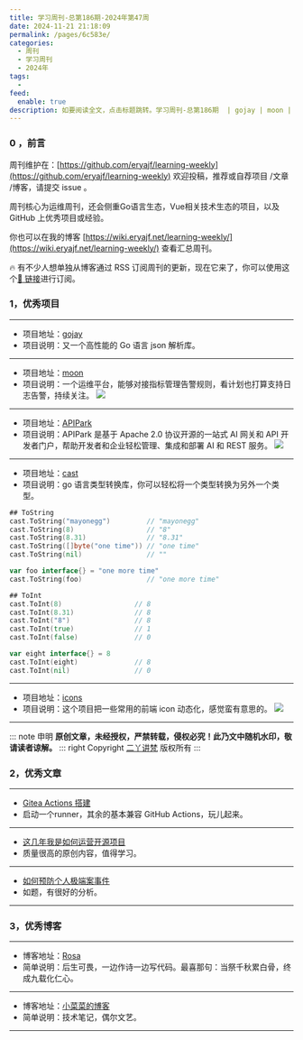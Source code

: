 ```yaml
---
title: 学习周刊-总第186期-2024年第47周
date: 2024-11-21 21:18:09
permalink: /pages/6c583e/
categories:
  - 周刊
  - 学习周刊
  - 2024年
tags:
  -
feed:
  enable: true
description: 如要阅读全文，点击标题跳转。学习周刊-总第186期  | gojay | moon | APIPark | cast | icons
---
```



### 0 ，前言

周刊维护在：[https://github.com/eryajf/learning-weekly](https://github.com/eryajf/learning-weekly)  欢迎投稿，推荐或自荐项目 /文章 /博客，请提交 issue 。

周刊核心为运维周刊，还会侧重Go语言生态，Vue相关技术生态的项目，以及 GitHub 上优秀项目或经验。

你也可以在我的博客 [https://wiki.eryajf.net/learning-weekly/](https://wiki.eryajf.net/learning-weekly/) 查看汇总周刊。

🔥 有不少人想单独从博客通过 RSS 订阅周刊的更新，现在它来了，你可以使用这个[🔗 链接](https://wiki.eryajf.net/learning-weekly.xml)进行订阅。

### 1，优秀项目

---
- 项目地址：[gojay](https://github.com/francoispqt/gojay)
- 项目说明：又一个高性能的 Go 语言 json 解析库。
---
- 项目地址：[moon](https://github.com/aide-family/moon)
- 项目说明：一个运维平台，能够对接指标管理告警规则，看计划也打算支持日志告警，持续关注。
  ![](https://t.eryajf.net/imgs/2024/11/1731805698933.webp)
---
- 项目地址：[APIPark](https://github.com/APIParkLab/APIPark/blob/main/readme/readme-zh-cn.md)
- 项目说明：APIPark 是基于 Apache 2.0 协议开源的一站式 AI 网关和 API 开发者门户，帮助开发者和企业轻松管理、集成和部署 AI 和 REST 服务。
  ![](https://t.eryajf.net/imgs/2024/11/1731229037610.webp)
---
- 项目地址：[cast](https://github.com/spf13/cast)
- 项目说明：go 语言类型转换库，你可以轻松将一个类型转换为另外一个类型。
```go
## ToString
cast.ToString("mayonegg")         // "mayonegg"
cast.ToString(8)                  // "8"
cast.ToString(8.31)               // "8.31"
cast.ToString([]byte("one time")) // "one time"
cast.ToString(nil)                // ""

var foo interface{} = "one more time"
cast.ToString(foo)                // "one more time"

## ToInt
cast.ToInt(8)                  // 8
cast.ToInt(8.31)               // 8
cast.ToInt("8")                // 8
cast.ToInt(true)               // 1
cast.ToInt(false)              // 0

var eight interface{} = 8
cast.ToInt(eight)              // 8
cast.ToInt(nil)                // 0
```
---
- 项目地址：[icons](https://github.com/pqoqubbw/icons)
- 项目说明：这个项目把一些常用的前端 icon 动态化，感觉蛮有意思的。
  ![](https://t.eryajf.net/imgs/2024/11/1731252731045.gif)
---

::: note 申明
**原创文章<Badge text='eryajf' />，未经授权，严禁转载，侵权必究！此乃文中随机水印，敬请读者谅解。**
::: right
Copyright [二丫讲梵](https://wiki.eryajf.net) 版权所有
:::

### 2，优秀文章

---
- [Gitea Actions 搭建](https://seepine.com/git/gitea/actions/)
- 启动一个runner，其余的基本兼容 GitHub Actions，玩儿起来。
---
- [这几年我是如何运营开源项目](https://tailchat.msgbyte.com/zh-Hans/blog/share-1kstar)
- 质量很高的原创内容，值得学习。
---
- [如何预防个人极端案事件](https://hyruo.com/article/how-to-prevent-personal-extremist-incidents/)
- 如题，有很好的分析。
---

### 3，优秀博客

---
- 博客地址：[Rosa](http://rosa.sdf.org/)
- 简单说明：后生可畏，一边作诗一边写代码。最喜那句：当祭千秋累白骨，终成九载化仁心。
---
- 博客地址：[小菜菜的博客](https://www.xiaocaicai.com/)
- 简单说明：技术笔记，偶尔文艺。
---

